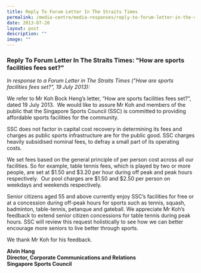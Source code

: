 ```yaml
---
title: Reply To Forum Letter In The Straits Times
permalink: /media-centre/media-responses/reply-to-forum-letter-in-the-straits-times/
date: 2013-07-20
layout: post
description: ""
image: ""
---
```



### **Reply To Forum Letter In The Straits Times: "How are sports facilities fees set?"**

*In response to a Forum Letter in The Straits Times ("How are sports facilities fees set?", 19 July 2013):*

We refer to Mr Koh Bock Heng’s letter, “How are sports facilities fees set?”, dated 19 July 2013.  We would like to assure Mr Koh and members of the public that the Singapore Sports Council (SSC) is committed to providing affordable sports facilities for the community.   
  
SSC does not factor in capital cost recovery in determining its fees and charges as public sports infrastructure are for the public good. SSC charges heavily subsidised nominal fees, to defray a small part of its operating costs.   
  
We set fees based on the general principle of per person cost across all our facilities. So for example, table tennis fees, which is played by two or more people, are set at $1.50 and $3.20 per hour during off peak and peak hours respectively.  Our pool charges are $1.50 and $2.50 per person on weekdays and weekends respectively.    
  
Senior citizens aged 55 and above currently enjoy SSC’s facilities for free or at a concession during off-peak hours for sports such as tennis, squash, badminton, table-tennis, petanque and gateball. We appreciate Mr Koh’s feedback to extend senior citizen concessions for table tennis during peak hours. SSC will review this request holistically to see how we can better encourage more seniors to live better through sports.  
  
We thank Mr Koh for his feedback.

**Alvin Hang  
Director, Corporate Communications and Relations  
Singapore Sports Council**